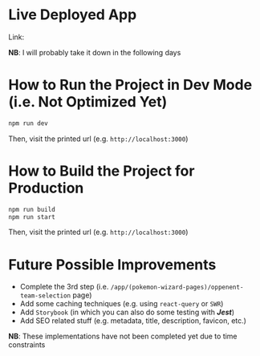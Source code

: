 # Live Deployed App

Link: []()

**NB**: I will probably take it down in the following days

# How to Run the Project in Dev Mode (i.e. Not Optimized Yet)

```bash
npm run dev
```

Then, visit the printed url (e.g. `http://localhost:3000`)

# How to Build the Project for Production

```bash
npm run build
npm run start
```

Then, visit the printed url (e.g. `http://localhost:3000`)

# Future Possible Improvements

- Complete the 3rd step (i.e. `/app/(pokemon-wizard-pages)/oppenent-team-selection` page)
- Add some caching techniques (e.g. using `react-query` or `SWR`)
- Add `Storybook` (in which you can also do some testing with **_Jest_**)
- Add SEO related stuff (e.g. metadata, title, description, favicon, etc.)

**NB**: These implementations have not been completed yet due to time constraints

